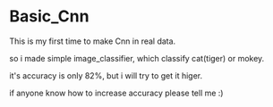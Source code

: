 # Basic_Cnn

This is my first time to make Cnn in real data.

so i made simple image_classifier, which classify cat(tiger) or mokey.

it's accuracy is only 82%, but i will try to get it higer.

if anyone know how to increase accuracy please tell me :)
